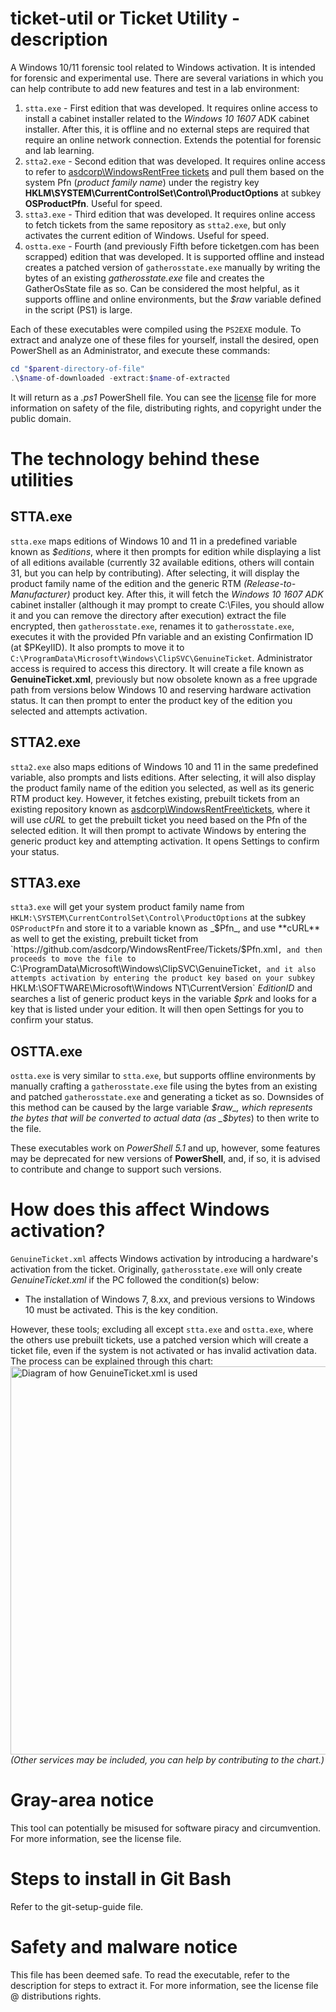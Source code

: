 # ticket-util or Ticket Utility - description
A Windows 10/11 forensic tool related to Windows activation. It is intended for forensic and experimental use. There are several variations in which you can help contribute to add new features and test in a lab environment:
1. `stta.exe` - First edition that was developed. It requires online access to install a cabinet installer related to the _Windows 10 1607_ ADK cabinet installer. After this, it is offline and no external steps are required that require an online network connection. Extends the potential for forensic and lab learning.
2. `stta2.exe` - Second edition that was developed. It requires online access to refer to [asdcorp\WindowsRentFree tickets](https://github.com/asdcorp/WindowsRentFree/Tickets) and pull them based on the system Pfn (_product family name_) under the registry key **HKLM\SYSTEM\CurrentControlSet\Control\ProductOptions** at subkey **OSProductPfn**. Useful for speed.
3. `stta3.exe` - Third edition that was developed. It requires online access to fetch tickets from the same repository as `stta2.exe`, but only activates the current edition of Windows. Useful for speed.
4. `ostta.exe` - Fourth (and previously Fifth before ticketgen.com has been scrapped) edition that was developed. It is supported offline and instead creates a patched version of `gatherosstate.exe` manually by writing the bytes of an existing _gatherosstate.exe_ file and creates the GatherOsState file as so. Can be considered the most helpful, as it supports offline and online environments, but the _$raw_ variable defined in the script (PS1) is large.

Each of these executables were compiled using the `PS2EXE` module. To extract and analyze one of these files for yourself, install the desired, open PowerShell as an Administrator, and execute these commands:
```PowerShell
cd "$parent-directory-of-file"
.\$name-of-downloaded -extract:$name-of-extracted
```
It will return as a _.ps1_ PowerShell file.
You can see the [license](../main/LICENSE.md) file for more information on safety of the file, distributing rights, and copyright under the public domain.
# The technology behind these utilities
## STTA.exe
`stta.exe` maps editions of Windows 10 and 11 in a predefined variable known as _$editions_, where it then prompts for edition while displaying a list of all editions available (currently 32 available editions, others will contain 31, but you can help by contributing). After selecting, it will display the product family name of the edition and the generic RTM _(Release-to-Manufacturer)_ product key. After this, it will fetch the _Windows 10 1607 ADK_ cabinet installer (although it may prompt to create C:\Files, you should allow it and you can remove the directory after execution) extract the file encrypted, then `gatherosstate.exe`, renames it to `gatherosstate.exe`, executes it with the provided Pfn variable and an existing Confirmation ID (at $PKeyIID). It also prompts to move it to `C:\ProgramData\Microsoft\Windows\ClipSVC\GenuineTicket`. Administrator access is required to access this directory. It will create a file known as **GenuineTicket.xml**, previously but now obsolete known as a free upgrade path from versions below Windows 10 and reserving hardware activation status. It can then prompt to enter the product key of the edition you selected and attempts activation.
## STTA2.exe
`stta2.exe` also maps editions of Windows 10 and 11 in the same predefined variable, also prompts and lists editions. After selecting, it will also display the product family name of the edition you selected, as well as its generic RTM product key. However, it fetches existing, prebuilt tickets from an existing repository known as [asdcorp\WindowsRentFree\tickets](https://github.com/asdcorp/WindowsRentFree/Tickets), where it will use _cURL_ to get the prebuilt ticket you need based on the Pfn of the selected edition. It will then prompt to activate Windows by entering the generic product key and attempting activation. It opens Settings to confirm your status.
## STTA3.exe
`stta3.exe` will get your system product family name from `HKLM:\SYSTEM\CurrentControlSet\Control\ProductOptions` at the subkey `OSProductPfn` and store it to a variable known as _$Pfn_, and use **cURL** as well to get the existing, prebuilt ticket from `https://github.com/asdcorp/WindowsRentFree/Tickets/$Pfn.xml`, and then proceeds to move the file to `C:\ProgramData\Microsoft\Windows\ClipSVC\GenuineTicket`, and it also attempts activation by entering the product key based on your subkey `HKLM:\SOFTWARE\Microsoft\Windows NT\CurrentVersion` _EditionID_ and searches a list of generic product keys in the variable _$prk_ and looks for a key that is listed under your edition. It will then open Settings for you to confirm your status.
## OSTTA.exe
`ostta.exe` is very similar to `stta.exe`, but supports offline environments by manually crafting a `gatherosstate.exe` file using the bytes from an existing and patched `gatherosstate.exe` and generating a ticket as so. Downsides of this method can be caused by the large variable _$raw_, which represents the bytes that will be converted to actual data (as _$bytes_) to then write to the file.

These executables work on _PowerShell 5.1_ and up, however, some features may be deprecated for new versions of **PowerShell**, and, if so, it is advised to contribute and change to support such versions.

# How does this affect Windows activation?
`GenuineTicket.xml` affects Windows activation by introducing a hardware's activation from the ticket. Originally, `gatherosstate.exe` will only create _GenuineTicket.xml_ if the PC followed the condition(s) below:
- The installation of Windows 7, 8.xx, and previous versions to Windows 10 must be activated. This is the key condition.

However, these tools; excluding all except `stta.exe` and `ostta.exe`, where the others use prebuilt tickets, use a patched version which will create a ticket file, even if the system is not activated or has invalid activation data. The process can be explained through this chart:
<img width="942" height="621" alt="Diagram of how GenuineTicket.xml is used" src="https://github.com/user-attachments/assets/957b8349-d5f0-4208-b2f1-5a9f65c52245" />
_(Other services may be included, you can help by contributing to the chart.)_
# Gray-area notice
This tool can potentially be misused for software piracy and circumvention. For more information, see the license file.

# Steps to install in Git Bash
Refer to the git-setup-guide file.

# Safety and malware notice
This file has been deemed safe. To read the executable, refer to the description for steps to extract it. For more information, see the license file @ distributions rights.

